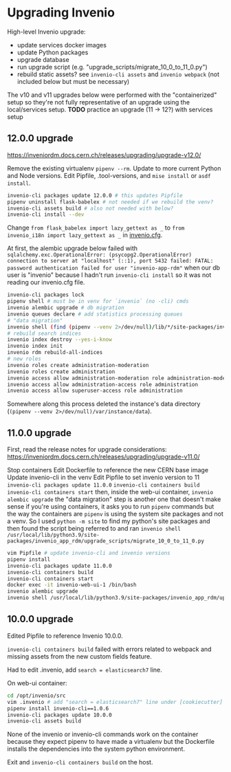 # Upgrading Invenio

High-level Invenio upgrade:

- update services docker images
- update Python packages
- upgrade database
- run upgrade script (e.g. "upgrade_scripts/migrate_10_0_to_11_0.py")
- rebuild static assets? see `invenio-cli assets` and `invenio webpack` (not included below but must be necessary)

The v10 and v11 upgrades below were performed with the "containerized" setup so they're not fully representative of an upgrade using the local/services setup. **TODO** practice an upgrade (11 -> 12?) with services setup

## 12.0.0 upgrade

https://inveniordm.docs.cern.ch/releases/upgrading/upgrade-v12.0/

Remove the existing virtualenv `pipenv --rm`.
Update to more current Python and Node versions. Edit Pipfile, .tool-versions, and `mise install` or `asdf install`.

```sh
invenio-cli packages update 12.0.0 # this updates Pipfile
pipenv uninstall flask-babelex # not needed if we rebuild the venv?
invenio-cli assets build # also not needed with below?
invenio-cli install --dev
```

Change `from flask_babelex import lazy_gettext as _` to `from invenio_i18n import lazy_gettext as _` in [invenio.cfg](../invenio.cfg).

At first, the alembic upgrade below failed with `sqlalchemy.exc.OperationalError: (psycopg2.OperationalError) connection to server at "localhost" (::1), port 5432 failed: FATAL:  password authentication failed for user "invenio-app-rdm"` when our db user is "invenio" because I hadn't run `invenio-cli install` so it was not reading our invenio.cfg file.

```sh
invenio-cli packages lock
pipenv shell # must be in venv for `invenio` (no -cli) cmds
invenio alembic upgrade # db migration
invenio queues declare # add statistics processing queues
# "data migration"
invenio shell (find (pipenv --venv 2>/dev/null)/lib/*/site-packages/invenio_app_rdm -name migrate_11_0_to_12_0.py)
# rebuild search indices
invenio index destroy --yes-i-know
invenio index init
invenio rdm rebuild-all-indices
# new roles
invenio roles create administration-moderation
invenio roles create administration
invenio access allow administration-moderation role administration-moderation
invenio access allow administration-access role administration
invenio access allow superuser-access role administration
```

Somewhere along this process deleted the instance's data directory (`(pipenv --venv 2>/dev/null)/var/instance/data`).

## 11.0.0 upgrade

First, read the release notes for upgrade considerations: https://inveniordm.docs.cern.ch/releases/upgrading/upgrade-v11.0/

Stop containers
Edit Dockerfile to reference the new CERN base image
Update invenio-cli in the venv
Edit Pipfile to set invenio version to 11
`invenio-cli packages update 11.0.0`
`invenio-cli containers build`
`invenio-cli containers start`
then, inside the web-ui container, `invenio alembic upgrade`
the "data migration" step is another one that doesn't make sense if you're using containers, it asks you to run `pipenv` commands but the way the containers are `pipenv` is using the system site packages and not a venv. So I used `python -m site` to find my python's site packages and then found the script being referred to and ran
`invenio shell /usr/local/lib/python3.9/site-packages/invenio_app_rdm/upgrade_scripts/migrate_10_0_to_11_0.py`

```sh
vim Pipfile # update invenio-cli and invenio versions
pipenv install
invenio-cli packages update 11.0.0
invenio-cli containers build
invenio-cli containers start
docker exec -it invenio-web-ui-1 /bin/bash
invenio alembic upgrade
invenio shell /usr/local/lib/python3.9/site-packages/invenio_app_rdm/upgrade_scripts/migrate_10_0_to_11_0.py
```

## 10.0.0 upgrade

Edited Pipfile to reference Invenio 10.0.0.

`invenio-cli containers build` failed with errors related to webpack and missing assets from the new custom fields feature.

Had to edit .invenio, add `search = elasticsearch7` line.

On web-ui container:

```sh
cd /opt/invenio/src
vim .invenio # add "search = elasticsearch7" line under [cookiecutter]
pipenv install invenio-cli==1.0.6
invenio-cli packages update 10.0.0
invenio-cli assets build
```

None of the invenio or invenio-cli commands work on the container because they expect pipenv to have made a virtualenv but the Dockerfile installs the dependencies into the system python environment.

Exit and `invenio-cli containers build` on the host.
